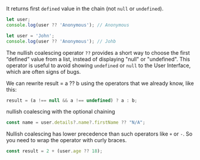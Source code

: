 It returns first `defined` value in the chain (not `null` or `undefined`).

```js
let user;
console.log(user ?? 'Anonymous'); // Anonymous

let user = 'John';
console.log(user ?? 'Anonymous'); // Johb
```

The nullish coalescing operator `??` provides a short way to choose the first “defined” value from a list, instead of displaying "null" or "undefined". This operator is useful to avoid showing `undefined` or `null` to the User Interface, which are often signs of bugs.

We can rewrite result = a ?? b using the operators that we already know, like this:
```js
result = (a !== null && a !== undefined) ? a : b;
```

nullish coalescing with the optional chaining
```javascript
const name = user.details?.name?.firstName ?? "N/A";
```

Nullish coalescing has lower precedence than such operators like `+` or `-`. So you need to wrap the operator with curly braces.
```javascript
const result = 2 + (user.age ?? 18);
```